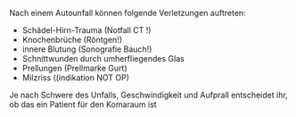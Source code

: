 Nach einem Autounfall können folgende Verletzungen auftreten: 

- Schädel-Hirn-Trauma (Notfall CT !)
- Knochenbrüche (Röntgen!)
- innere Blutung (Sonografie Bauch!)
- Schnittwunden durch umherfliegendes Glas
- Prellungen (Prellmarke Gurt)
- Milzriss ((indikation NOT OP)

Je nach Schwere des Unfalls, Geschwindigkeit und Aufprall entscheidet ihr, ob das ein Patient für den Komaraum ist